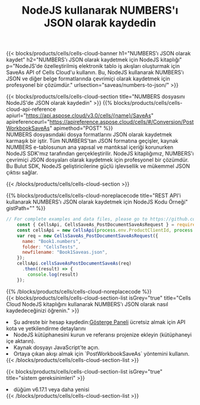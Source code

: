 ﻿---
title:  NodeJS kullanarak NUMBERS'ı JSON olarak kaydedin
description:  NUMBERS biçimindeki dosyayı JSON biçimindeki dosya olarak kaydetmek için NodeJS için Aspose.Cells Bulut SDK'sını kullanma.
kwords: Excel, Save NUMBERS as JSON, REST, NodeJS
howto: How to save NUMBERS as JSON using Aspose.Cells Cloud NodeJS library.
---
{{< blocks/products/cells/cells-cloud-banner h1="NUMBERS\'ı JSON olarak kaydet" h2="NUMBERS\'ı JSON olarak kaydetmek için NodeJS kitaplığı" p="NodeJS\'de özelleştirilmiş elektronik tablo iş akışları oluşturmak için SaveAs API of Cells Cloud\'u kullanın. Bu, NodeJS kullanarak NUMBERS\'ı JSON ve diğer belge formatlarında çevrimiçi olarak kaydetmek için profesyonel bir çözümdür." urlsection="saveas/numbers-to-json/" >}}

{{< blocks/products/cells/cells-cloud-section title="NUMBERS dosyasını NodeJS\'de JSON olarak kaydedin" >}}
{{% blocks/products/cells/cells-cloud-api-reference apiurl="https://api.aspose.cloud/v3.0/cells/{name}/SaveAs" apireferenceurl="https://apireference.aspose.cloud/cells/#/Conversion/PostWorkbookSaveAs" apimethod="POST" %}}
<br/>
NUMBERS dosyasındaki dosya formatlarını JSON olarak kaydetmek karmaşık bir iştir. Tüm NUMBERS'tan JSON formatına geçişler, kaynak NUMBERS e-tablosunun ana yapısal ve mantıksal içeriği korunurken NodeJS SDK'mız tarafından gerçekleştirilir. NodeJS kitaplığımız, NUMBERS'ı çevrimiçi JSON dosyaları olarak kaydetmek için profesyonel bir çözümdür. Bu Bulut SDK, NodeJS geliştiricilerine güçlü işlevsellik ve mükemmel JSON çıktısı sağlar.

{{< /blocks/products/cells/cells-cloud-section >}}

{{% blocks/products/cells/cells-cloud-noreplacecode title="REST API\'i kullanarak NUMBERS\'ı JSON olarak kaydetmek için NodeJS Kodu Örneği" gistPath="" %}}
  
```js
// For complete examples and data files, please go to https://github.com/aspose-cells-cloud/aspose-cells-cloud-node/
    const { CellsApi, CellsSaveAs_PostDocumentSaveAsRequest } = require("asposecellscloud");
    const cellsApi = new CellsApi(process.env.ProductClientId, process.env.ProductClientSecret);
    var req = new CellsSaveAs_PostDocumentSaveAsRequest({
      name: "Book1.numbers",
      folder: "CellsTests",
      newfilename: "Book1Saveas.json",
    });
    cellsApi.cellsSaveAsPostDocumentSaveAs(req)
      .then((result) => {
        console.log(result)
    });
```
  
{{% /blocks/products/cells/cells-cloud-noreplacecode %}}
<br/>
{{< blocks/products/cells/cells-cloud-section-list isGrey="true" title="Cells Cloud NodeJS kitaplığını kullanarak NUMBERS\'ı JSON olarak nasıl kaydedeceğinizi öğrenin." >}}
<li> Şu adreste bir hesap kaydedin:<a href="https://dashboard.aspose.cloud/">Gösterge Paneli</a> ücretsiz almak için API kota ve yetkilendirme detaylarını</li>
<li>NodeJS kütüphanesini kurun ve referansı projenize ekleyin (kütüphaneyi içe aktarın).</li>
<li>Kaynak dosyayı JavaScript'te açın.</li>
<li>Ortaya çıkan akışı almak için `PostWorkbookSaveAs` yöntemini kullanın.</li>
{{< /blocks/products/cells/cells-cloud-section-list >}}

{{< blocks/products/cells/cells-cloud-section-list isGrey="true" title="sistem gereksinimleri" >}}
<li>düğüm v6.17.1 veya daha yenisi</li>
{{< /blocks/products/cells/cells-cloud-section-list >}}
